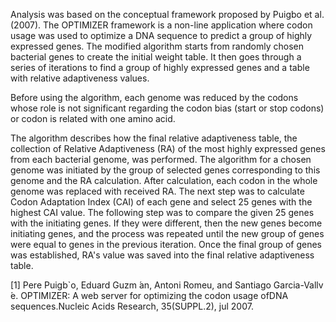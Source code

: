 Analysis was based on the conceptual framework proposed by Puigbo et al. (2007). The OPTIMIZER framework is a non-line application where codon usage was used to optimize a DNA sequence to predict a group of highly expressed genes. The modified algorithm starts from randomly chosen bacterial genes to create the initial weight table. It then goes through a series of iterations to find a group of highly expressed genes and a table with relative adaptiveness values.

Before using the algorithm, each genome was reduced by the codons whose role is not significant regarding the codon bias (start or stop codons) or codon is related with one amino acid.

The algorithm describes how the final relative adaptiveness table, the collection of Relative Adaptiveness (RA) of the most highly expressed genes from each bacterial genome, was performed.  The algorithm for a  chosen genome was initiated by the group of selected genes corresponding to this genome and the RA calculation.  After calculation,  each codon in the whole genome was replaced with received RA. The next step was to calculate Codon Adaptation  Index  (CAI)  of each gene and select 25 genes with the highest CAI value. The following step was to compare the given 25 genes with the initiating genes. If they were different, then the new genes become initiating genes, and the process was repeated until the new group of genes were equal to genes in the previous iteration. Once the final group of genes was established, RA's value was saved into the final relative adaptiveness table.

[1] Pere  Puigb`o,  Eduard  Guzm ́an,  Antoni  Romeu,  and  Santiago  Garcia-Vallv ́e.   OPTIMIZER: A web server for optimizing the codon usage ofDNA sequences.Nucleic Acids Research, 35(SUPPL.2), jul 2007.
